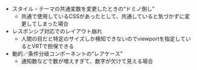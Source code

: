 - スタイル・テーマの共通変数を変更したときの“ドミノ倒し”
  - 共通で使用しているCSSがあったとして、共通していると気づかずに変更してしまった場合
-  レスポンシブ対応でのレイアウト崩れ
   -  人間の目だと特定のサイズしか検知できないのでviewportを指定しているとVRTで担保できる
-  動的／条件分岐コンポーネントの“レアケース”
   -  通知数などで数が増えすぎて、数字が欠けて見える場合
